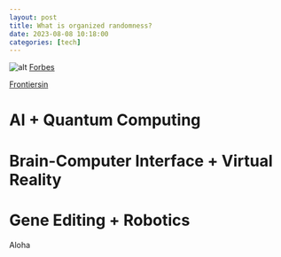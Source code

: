 ```yaml
---
layout: post
title: What is organized randomness?
date: 2023-08-08 10:18:00
categories: [tech]
---
```



![alt](https://picsum.photos/800/300)
[Forbes](https://www.forbes.com/sites/chuckbrooks/2022/12/13/4-mind-boggling-technology-advances-in-store-for-2023/?sh=49faf5651a40)

[Frontiersin](https://www.frontiersin.org/articles/10.3389/fnins.2019.00112/full)

# AI + Quantum Computing
# Brain-Computer Interface + Virtual Reality
# Gene Editing + Robotics

Aloha